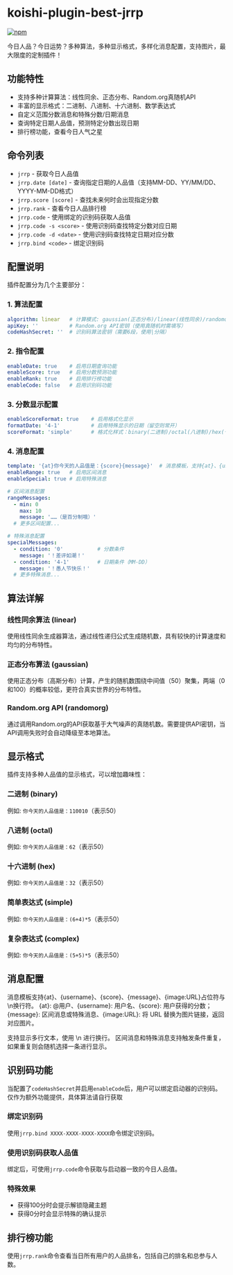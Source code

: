 # koishi-plugin-best-jrrp

[![npm](https://img.shields.io/npm/v/koishi-plugin-best-jrrp?style=flat-square)](https://www.npmjs.com/package/koishi-plugin-best-jrrp)

今日人品？今日运势？多种算法，多种显示格式，多样化消息配置，支持图片，最大限度的定制插件！

## 功能特性

- 支持多种计算算法：线性同余、正态分布、Random.org真随机API
- 丰富的显示格式：二进制、八进制、十六进制、数学表达式
- 自定义范围分数消息和特殊分数/日期消息
- 查询特定日期人品值，预测特定分数出现日期
- 排行榜功能，查看今日人气之星

## 命令列表

- `jrrp` - 获取今日人品值
- `jrrp.date [date]` - 查询指定日期的人品值（支持MM-DD、YY/MM/DD、YYYY-MM-DD格式）
- `jrrp.score [score]` - 查找未来何时会出现指定分数
- `jrrp.rank` - 查看今日人品排行榜
- `jrrp.code` - 使用绑定的识别码获取人品值
- `jrrp.code -s <score>` - 使用识别码查找特定分数对应日期
- `jrrp.code -d <date>` - 使用识别码查找特定日期对应分数
- `jrrp.bind <code>` - 绑定识别码

## 配置说明

插件配置分为几个主要部分：

### 1. 算法配置

```yaml
algorithm: linear   # 计算模式: gaussian(正态分布)/linear(线性同余)/randomorg(真随机)
apiKey: ''          # Random.org API密钥（使用真随机时需填写）
codeHashSecret: ''  # 识别码算法密钥（需要6段，使用|分隔）
```

### 2. 指令配置

```yaml
enableDate: true    # 启用日期查询功能
enableScore: true   # 启用分数预测功能
enableRank: true    # 启用排行榜功能
enableCode: false   # 启用识别码功能
```

### 3. 分数显示配置

```yaml
enableScoreFormat: true    # 启用格式化显示
formatDate: '4-1'          # 启用特殊显示的日期（留空则常开）
scoreFormat: 'simple'      # 格式化样式：binary(二进制)/octal(八进制)/hex(十六进制)/simple(简单表达式)/complex(复杂表达式)
```

### 4. 消息配置

```yaml
template: '{at}你今天的人品值是：{score}{message}'  # 消息模板，支持{at}、{username}、{score}、{message}、{image:URL}占位符与\n换行符
enableRange: true   # 启用区间消息
enableSpecial: true # 启用特殊消息

# 区间消息配置
rangeMessages:
  - min: 0
    max: 10
    message: '……（是百分制哦）'
  # 更多区间配置...

# 特殊消息配置
specialMessages:
  - condition: '0'           # 分数条件
    message: '！差评如潮！'
  - condition: '4-1'         # 日期条件（MM-DD）
    message: '！愚人节快乐！'
  # 更多特殊消息...
```

## 算法详解

### 线性同余算法 (linear)

使用线性同余生成器算法，通过线性递归公式生成随机数，具有较快的计算速度和均匀的分布特性。

### 正态分布算法 (gaussian)

使用正态分布（高斯分布）计算，产生的随机数围绕中间值（50）聚集，两端（0和100）的概率较低，更符合真实世界的分布特性。

### Random.org API (randomorg)

通过调用Random.org的API获取基于大气噪声的真随机数。需要提供API密钥，当API调用失败时会自动降级至本地算法。

## 显示格式

插件支持多种人品值的显示格式，可以增加趣味性：

### 二进制 (binary)

例如: `你今天的人品值是：110010`（表示50）

### 八进制 (octal)

例如: `你今天的人品值是：62`（表示50）

### 十六进制 (hex)

例如: `你今天的人品值是：32`（表示50）

### 简单表达式 (simple)

例如: `你今天的人品值是：(6+4)*5`（表示50）

### 复杂表达式 (complex)

例如: `你今天的人品值是：(5+5)*5`（表示50）

## 消息配置

消息模板支持{at}、{username}、{score}、{message}、{image:URL}占位符与\n换行符。
{at}: @用户、{username}: 用户名、{score}: 用户获得的分数；
{message}: 区间消息或特殊消息、{image:URL}: 将 URL 替换为图片链接，返回对应图片。

支持显示多行文本，使用 \n 进行换行。
区间消息和特殊消息支持触发条件重复，如果重复则会随机选择一条进行显示。

## 识别码功能

当配置了`codeHashSecret`并启用`enableCode`后，用户可以绑定启动器的识别码。
仅作为额外功能提供，具体算法请自行获取

### 绑定识别码

使用`jrrp.bind XXXX-XXXX-XXXX-XXXX`命令绑定识别码。

### 使用识别码获取人品值

绑定后，可使用`jrrp.code`命令获取与启动器一致的今日人品值。

### 特殊效果

- 获得100分时会提示解锁隐藏主题
- 获得0分时会显示特殊的确认提示

## 排行榜功能

使用`jrrp.rank`命令查看当日所有用户的人品排名，包括自己的排名和总参与人数。
